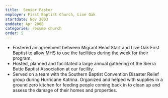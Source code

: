 ```yaml
---
title:  Senior Pastor
employer: First Baptist Church, Live Oak
startdate: Nov 2003
enddate: Apr 2008
categories: resume church
order: 5
---
```


<!-- Responsible for the management and growth both spiritual and numerical of the church congregation: church administration, counseling, employee supervision, long and short range planning. Developed and implemented technology into the church, including streaming video.

Projects: -->

  - Fostered an agreement between Migrant Head Start and Live Oak First Baptist to allow MHS to use the facilities during the week for their program.
  - Hosted, planned and facilitated a large annual gathering of the Sierra Butte Baptist Association at our facility.
  - Served on a team with the Southern Baptist Convention Disaster Relief group during Hurricane Katrina. Organized and helped with supplies in a ground zero kitchen for feeding people coming back in to clean up and assess the damage of their homes and properties.